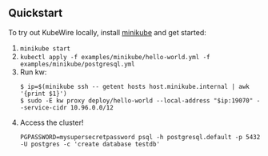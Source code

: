 ## Quickstart

To try out KubeWire locally, install [minikube](https://minikube.sigs.k8s.io/docs/start/) and get started:

1. `minikube start`
2. `kubectl apply -f examples/minikube/hello-world.yml -f examples/minikube/postgresql.yml`
3. Run kw:
   ```
   $ ip=$(minikube ssh -- getent hosts host.minikube.internal | awk '{print $1}')
   $ sudo -E kw proxy deploy/hello-world --local-address "$ip:19070" --service-cidr 10.96.0.0/12
   ```
4. Access the cluster!
   ```
   PGPASSWORD=mysupersecretpassword psql -h postgresql.default -p 5432 -U postgres -c 'create database testdb'
   ```
